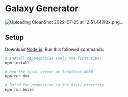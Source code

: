 # Galaxy Generator

![Uploading CleanShot 2022-07-25 at 12.51.44@2x.png…]()


## Setup
Download [Node.js](https://nodejs.org/en/download/).
Run this followed commands:

``` bash
# Install dependencies (only the first time)
npm install

# Run the local server at localhost:8080
npm run dev

# Build for production in the dist/ directory
npm run build
```

